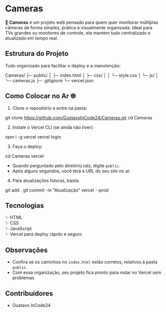 # Cameras

🎥 **Cameras** é um projeto web pensado para quem quer monitorar múltiplas câmeras de forma simples, prática e visualmente organizada. Ideal para TVs grandes ou monitores de controle, ele mantém tudo centralizado e atualizado em tempo real.

## Estrutura do Projeto

Tudo organizado para facilitar o deploy e a manutenção:

Cameras/
├─ public/
│   ├─ index.html
│   ├─ css/
│   │   └─ style.css
│   └─ js/
│       └─ cameras.js
├─ .gitignore
└─ vercel.json

## Como Colocar no Ar 🌐

1. Clone o repositório e entre na pasta:

git clone https://github.com/GustavoInCode24/Cameras.git
cd Cameras

2. Instale o Vercel CLI (se ainda não tiver):

npm i -g vercel
vercel login

3. Faça o deploy:

cd Cameras
vercel

- Quando perguntado pelo diretório raiz, digite `public`.
- Após alguns segundos, você terá a URL do seu site no ar.

4. Para atualizações futuras, basta:

git add .
git commit -m "Atualização"
vercel --prod

## Tecnologias

✨ HTML  
✨ CSS  
✨ JavaScript  
✨ Vercel para deploy rápido e seguro

## Observações

- Confira se os caminhos no `index.html` estão corretos, relativos à pasta `public`.  
- Com essa organização, seu projeto fica pronto para rodar no Vercel sem problemas.

## Contribuidores

- Gustavo InCode24

